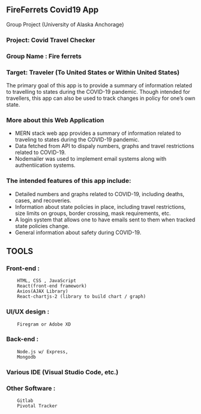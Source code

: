 
## FireFerrets Covid19 App

Group Project (University of Alaska Anchorage) 

### Project: Covid Travel Checker
### Group Name : Fire ferrets
### Target: Traveler (To United States or Within United States)

The primary goal of this app is to provide a summary of information related to travelling to states during the COVID-19 pandemic. Though intended for travellers, this app can also be used to track changes in policy for one’s own state.

### More about this Web Application 
- MERN stack web app provides a summary of information related to traveling to states during the COVID-19 pandemic.
- Data fetched from API to dispaly numbers, graphs and travel restrictions related to COVID-19.
- Nodemailer was used to implement email systems along with authentiication systems.

### The intended features of this app include: 
- Detailed numbers and graphs related to COVID-19, including deaths, cases, and recoveries. 
- Information about state policies in place, including travel restrictions, size limits on groups, border crossing, mask requirements, etc. 
- A login system that allows one to have emails sent to them when tracked state policies change.
- General information about safety during COVID-19. 


## TOOLS

### Front-end : 
        HTML, CSS , JavaScript 
        React(front-end framework)
        Axios(AJAX Library) 
        React-chartjs-2 (library to build chart / graph)
### UI/UX design : <br/>
        Firegram or Adobe XD
### Back-end : <br/>
        Node.js w/ Express,
        Mongodb
### Various IDE (Visual Studio Code, etc.)<br/>
### Other Software : <br/>
        Gitlab
        Pivotal Tracker
